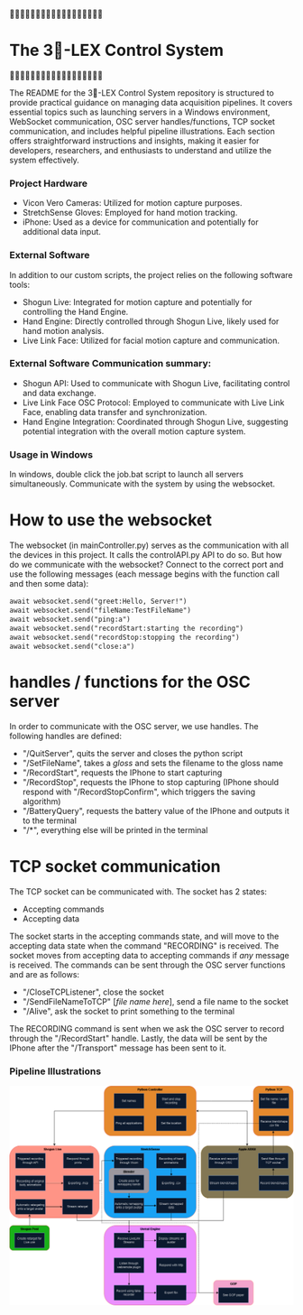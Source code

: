 🍍🍍🍍🍍🍍🍍🍍🍍🍍🍍🍍🍍🍍🍍🍍🍍🍍🍍
# The 3🍍-LEX Control System 
🍍🍍🍍🍍🍍🍍🍍🍍🍍🍍🍍🍍🍍🍍🍍🍍🍍🍍


The README for the 3🍍-LEX Control System repository is structured to provide practical guidance on managing data acquisition pipelines. It covers essential topics such as launching servers in a Windows environment, WebSocket communication, OSC server handles/functions, TCP socket communication, and includes helpful pipeline illustrations. Each section offers straightforward instructions and insights, making it easier for developers, researchers, and enthusiasts to understand and utilize the system effectively.

### Project Hardware
- Vicon Vero Cameras: Utilized for motion capture purposes.
- StretchSense Gloves: Employed for hand motion tracking.
- iPhone: Used as a device for communication and potentially for additional data input.

### External Software
In addition to our custom scripts, the project relies on the following software tools:
- Shogun Live: Integrated for motion capture and potentially for controlling the Hand Engine.
- Hand Engine: Directly controlled through Shogun Live, likely used for hand motion analysis.
- Live Link Face: Utilized for facial motion capture and communication.

### External Software Communication summary:
- Shogun API: Used to communicate with Shogun Live, facilitating control and data exchange.
- Live Link Face OSC Protocol: Employed to communicate with Live Link Face, enabling data transfer and synchronization.
- Hand Engine Integration: Coordinated through Shogun Live, suggesting potential integration with the overall motion capture system.

### Usage in Windows
In windows, double click the job.bat script to launch all servers simultaneously. Communicate with the system by using the websocket.

# How to use the websocket
The websocket (in mainController.py) serves as the communication with all the devices in this project. It calls the controlAPI.py API to do so. But how do we communicate with the websocket? Connect to the correct port and use the following messages (each message begins with the function call and then some data):
```
await websocket.send("greet:Hello, Server!")
await websocket.send("fileName:TestFileName")
await websocket.send("ping:a")
await websocket.send("recordStart:starting the recording")
await websocket.send("recordStop:stopping the recording")
await websocket.send("close:a")
```


# handles / functions for the OSC server
In order to communicate with the OSC server, we use handles. The following handles are defined:
- "/QuitServer", quits the server and closes the python script
- "/SetFileName", takes a _gloss_ and sets the filename to the gloss name
- "/RecordStart", requests the IPhone to start capturing
-  "/RecordStop", requests the IPhone to stop capturing (IPhone should respond with "/RecordStopConfirm", which triggers the saving algorithm)
- "/BatteryQuery", requests the battery value of the IPhone and outputs it to the terminal
- "/*", everything else will be printed in the terminal

# TCP socket communication
The TCP socket can be communicated with. The socket has 2 states:
- Accepting commands
- Accepting data

The socket starts in the accepting commands state, and will move to the accepting data state when the command "RECORDING" is received. The socket moves from accepting data to accepting commands if _any_ message is received.
The commands can be sent through the OSC server functions and are as follows:
- "/CloseTCPListener", close the socket
- "/SendFileNameToTCP" [_file name here_], send a file name to the socket
- "/Alive", ask the socket to print something to the terminal

The RECORDING command is sent when we ask the OSC server to record through the "/RecordStart" handle.
Lastly, the data will be sent by the IPhone after the "/Transport" message has been sent to it.

### Pipeline Illustrations
![Pipeline](/img/PipelineSignbankProject2.png)

